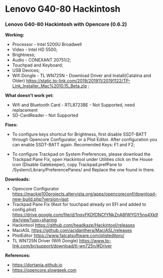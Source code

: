 # Lenovo G40-80 Hackintosh
### Lenovo G40-80 Hackintosh with Opencore (0.6.2)

**Working:**
* Processor - Intel 5200U Broadwell
* Video - Intel HD 5500;
* Brightness;
* Audio - CONEXANT 20751/2;
* Touchpad and Keyboard;
* USB Devices;
* Wifi Dongle - TL WN725N - Download Driver and Install(Catalina and Older) https://static.tp-link.com/2019/201911/20191122/TP-Link_Installer_Mac%2010.15_Beta.zip ;

**What doesn't work yet:**
* Wifi and Bluetooth Card - RTL8723BE - Not Supported, need replacement
* SD-CardReader - Not Supported

**Fixes:**
* To configure keys shortcut for Brightness, first disable SSDT-BATT through Opencore Configurator, or a Plist Editor. After configuration you can enable SSDT-BATT again. Recomended Keys: F1 and F2;

* To configure Trackpad on System Preferences, please download the Trackpad Pane Fix, open Hackintool under Utilities click on the House icon (Disable Gatekeeper), copy Trackpad.prefPane to /System/Library/PreferencePanes/ and Replace the one found in there.

**Downloads:**
* Opencore Configurator
https://mackie100projects.altervista.org/apps/opencoreconf/download-new-build.php?version=last
* Trackpad Pane Fix (Kext for touchpad already on EFI and added to config.plist)
https://drive.google.com/file/d/1nqvFKDfDNCfYNkZnA8fWYGY5nq4Xk9dw/view?usp=sharing
* Hackintool
https://github.com/headkaze/Hackintool/releases
* MaciASL
https://github.com/acidanthera/MaciASL/releases
* PlistEditor
https://www.fatcatsoftware.com/plisteditpro/
* TL WN725N Driver (Wifi Dongle)
https://www.tp-link.com/br/support/download/tl-wn725n/#Driver

**References:**
* https://dortania.github.io
* https://opencore.slowgeek.com
